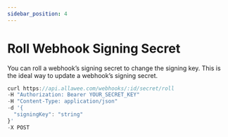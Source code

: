 ```yaml
---
sidebar_position: 4
---
```


# Roll Webhook Signing Secret

You can roll a webhook’s signing secret to change the signing key. This is the ideal way to update a webhook’s signing secret.

```js title="Sample Request"
curl https://api.allawee.com/webhooks/:id/secret/roll
-H "Authorization: Bearer YOUR_SECRET_KEY"
-H "Content-Type: application/json"
-d '{
  "signingKey": "string"
}'
-X POST
```
